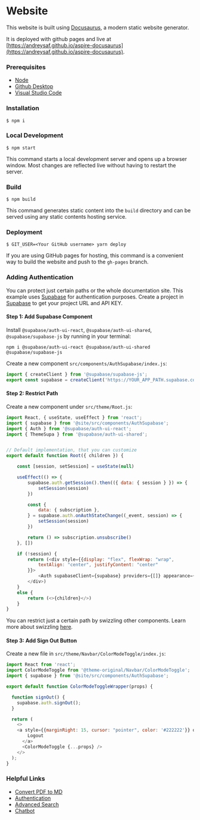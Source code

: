 # Website

This website is built using [Docusaurus](https://docusaurus.io/), a modern static website generator.

It is deployed with github pages and live at [https://andreysaf.github.io/aspire-docusaurus](https://andreysaf.github.io/aspire-docusaurus).

### Prerequisites

- [Node](https://nodejs.org/en)
- [Github Desktop](https://desktop.github.com/)
- [Visual Studio Code](https://code.visualstudio.com/)

### Installation

```
$ npm i
```

### Local Development

```
$ npm start
```

This command starts a local development server and opens up a browser window. Most changes are reflected live without having to restart the server.

### Build

```
$ npm build
```

This command generates static content into the `build` directory and can be served using any static contents hosting service.

### Deployment

```
$ GIT_USER=<Your GitHub username> yarn deploy
```

If you are using GitHub pages for hosting, this command is a convenient way to build the website and push to the `gh-pages` branch.

### Adding Authentication

You can protect just certain paths or the whole documentation site. This example uses [Supabase](https://supabase.com/) for authentication purposes. Create a project in [Supabase](https://supabase.com/) to get your project URL and API KEY.

#### Step 1: Add Supabase Component

Install `@supabase/auth-ui-react`, `@supabase/auth-ui-shared`, `@supabase/supabase-js` by running in your terminal:

```
npm i @supabase/auth-ui-react @supabase/auth-ui-shared @supabase/supabase-js
```

Create a new component `src/components/AuthSupabase/index.js`:

```javascript
import { createClient } from '@supabase/supabase-js';
export const supabase = createClient('https://YOUR_APP_PATH.supabase.co', 'YOUR_API_KEY');
```

#### Step 2: Restrict Path

Create a new component under `src/theme/Root.js`:

```javascript
import React, { useState, useEffect } from 'react';
import { supabase } from '@site/src/components/AuthSupabase';
import { Auth } from '@supabase/auth-ui-react';
import { ThemeSupa } from '@supabase/auth-ui-shared';


// Default implementation, that you can customize
export default function Root({ children }) {

    const [session, setSession] = useState(null)

    useEffect(() => {
        supabase.auth.getSession().then(({ data: { session } }) => {
            setSession(session)
        })

        const {
            data: { subscription },
        } = supabase.auth.onAuthStateChange((_event, session) => {
            setSession(session)
        })

        return () => subscription.unsubscribe()
    }, [])

    if (!session) {
        return (<div style={{display: "flex", flexWrap: "wrap",
            textAlign: "center", justifyContent: "center"
        }}>
            <Auth supabaseClient={supabase} providers={[]} appearance={{ theme: ThemeSupa }} />
        </div>)
    }
    else {
        return (<>{children}</>)
    }
}
```

You can restrict just a certain path by swizzling other components. Learn more about swizzling [here](https://docusaurus.io/docs/swizzling/).

#### Step 3: Add Sign Out Button

Create a new file in `src/theme/Navbar/ColorModeToggle/index.js`:

```javascript
import React from 'react';
import ColorModeToggle from '@theme-original/Navbar/ColorModeToggle';
import { supabase } from '@site/src/components/AuthSupabase';

export default function ColorModeToggleWrapper(props) {

  function signOut() {
    supabase.auth.signOut();
  }

  return (
    <>
    <a style={{marginRight: 15, cursor: "pointer", color: '#222222'}} onClick={signOut}>
        Logout
      </a>
      <ColorModeToggle {...props} />
    </>
  );
}

```

### Helpful Links

- [Convert PDF to MD](https://pdf2md.morethan.io/)
- [Authentication](https://supabase.com/)
- [Advanced Search](https://www.algolia.com/)
- [Chatbot](https://docsbot.ai/)


